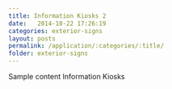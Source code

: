 ```yaml
---
title: Information Kiosks 2
date:   2014-10-22 17:26:19
categories: exterior-signs
layout: posts
permalink: /application/:categories/:title/
folder: exterior-signs
---
```

Sample content Information Kiosks 